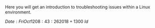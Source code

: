 Here you will get an introduction to troubleshooting issues within a Linux environment.

$Date: Fri Oct 12 08:43:26 2018 +1300$
$Id$
